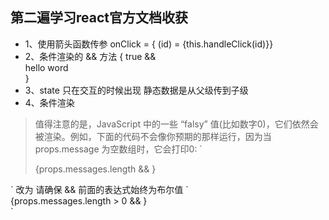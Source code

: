 ## 第二遍学习react官方文档收获
+ 1、使用箭头函数传参 onClick = { (id) = {this.handleClick(id)}}
+ 2、条件渲染的 && 方法  { true && <div>hello word</div> }
+ 3、state 只在交互的时候出现 静态数据是从父级传到子级
+ 4、条件渲染
> 值得注意的是，JavaScript 中的一些 “falsy” 值(比如数字0)，它们依然会被渲染。例如，下面的代码不会像你预期的那样运行，因为当 props.message 为空数组时，它会打印0:
  `<div>
    {props.messages.length &&
      <MessageList messages={props.messages} />
    }
  </div>`
 改为 请确保 && 前面的表达式始终为布尔值
 `<div>
    {props.messages.length > 0 &&
      <MessageList messages={props.messages} />
    }
  </div>`
